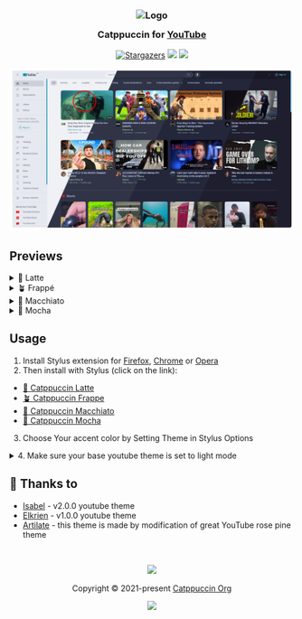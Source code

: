 <h3 align="center">
	<img src="https://raw.githubusercontent.com/catppuccin/catppuccin/main/assets/logos/exports/1544x1544_circle.png" width="100" alt="Logo"/><br/>
	<img src="https://raw.githubusercontent.com/catppuccin/catppuccin/main/assets/misc/transparent.png" height="30" width="0px"/>
	Catppuccin for <a href="https://www.youtube.com">YouTube</a>
	<img src="https://raw.githubusercontent.com/catppuccin/catppuccin/main/assets/misc/transparent.png" height="30" width="0px"/>
</h3>
<p align="center">
    <a href="https://github.com/catppuccin/YouTube/stargazers"><img alt="Stargazers" src="https://img.shields.io/github/stars/catppuccin/YouTube?colorA=363a4f&colorB=b7bdf8&style=for-the-badge"></a>
    <a href="https://github.com/catppuccin/YouTube/issues"><img src="https://img.shields.io/github/issues/catppuccin/YouTube?colorA=363a4f&colorB=f5a97f&style=for-the-badge"></a>
    <a href="https://github.com/catppuccin/YouTube/contributors"><img src="https://img.shields.io/github/contributors/catppuccin/YouTube?colorA=363a4f&colorB=a6da95&style=for-the-badge"></a>
</p>

<p align="center">
  <img src="/assets/preview.webp"/>
</p>

## Previews

<details>
<summary>🌻 Latte</summary>
  <img src="/assets/latte.png"/>
</details>
<details>
<summary>🪴 Frappé</summary>
  <img src="/assets/frappe.png"/>
</details>
<details>
<summary>🌺 Macchiato</summary>
  <img src="/assets/macchiato.png"/>
</details>
<details>
<summary>🌿 Mocha</summary>
  <img src="/assets/mocha.png"/>
</details>

## Usage

1. Install Stylus extension for [Firefox](https://addons.mozilla.org/en-US/firefox/addon/styl-us/), [Chrome](https://chrome.google.com/webstore/detail/stylus/clngdbkpkpeebahjckkjfobafhncgmne) or [Opera](https://addons.opera.com/en-gb/extensions/details/stylus/)
2. Then install with Stylus (click on the link):
  - [🌻 Catppuccin Latte](/src/YouTubeCatppuccinLatte.user.css?raw=1)
  - [🪴 Catppuccin Frappe](/src/YouTubeCatppuccinFrappe.user.css?raw=1)
  - [🌺 Catppuccin Macchiato](/src/YouTubeCatppuccinMacchiato.user.css?raw=1)
  - [🌿 Catppuccin Mocha](/src/YouTubeCatppuccinMocha.user.css?raw=1)
3. Choose Your accent color by Setting Theme in Stylus Options
<details>
<summary>
4. Make sure your base youtube theme is set to light mode
</summary>

![Help image](/assets/set-to-lightmode.png)
</details>

## 💝 Thanks to

- [Isabel](https://github.com/isabelroses) - v2.0.0 youtube theme
- [Elkrien](https://github.com/elkrien) - v1.0.0 youtube theme
- [Artilate](https://github.com/artilate/youtube) - this theme is made by modification of great YouTube rose pine theme

&nbsp;

<p align="center"><img src="https://raw.githubusercontent.com/catppuccin/catppuccin/main/assets/footers/gray0_ctp_on_line.svg?sanitize=true" /></p>
<p align="center">Copyright &copy; 2021-present <a href="https://github.com/catppuccin" target="_blank">Catppuccin Org</a>
<p align="center"><a href="https://github.com/catppuccin/YouTube/blob/main/LICENSE"><img src="https://img.shields.io/static/v1.svg?style=for-the-badge&label=License&message=GNU&logoColor=d9e0ee&colorA=363a4f&colorB=b7bdf8"/></a></p>
